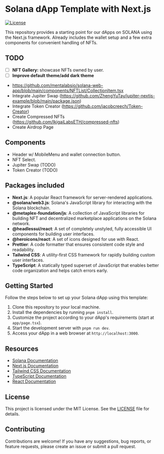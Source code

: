 # Solana dApp Template with Next.js

[![License](https://img.shields.io/badge/License-MIT-blue.svg)](https://opensource.org/licenses/MIT)

This repository provides a starting point for our dApps on SOLANA using the Next.js framework. Already includes the wallet setup and a few extra components for convenient handling of NFTs.

## TODO
- [ ] **NFT Gallery:** showcase NFTs owned by user.
- [ ] **Improve default theme/add dark theme**
- https://github.com/mentalabsio/solana-web-app/blob/main/components/NFTList/CollectionItem.tsx
- Integrate Jupiter Swap (https://github.com/ZhengYuTay/jupiter-nextjs-example/blob/main/package.json)
- Integrate Token Creator (https://github.com/jacobcreech/Token-Creator)
- Create Compressed NFTs (https://github.com/IkigaiLabsETH/compressed-nfts)
- Create Airdrop Page 

## Components

- Header w/ MobileMenu and wallet connection button.
- NFT Select.
- Jupiter Swap (TODO)
- Token Creator (TODO)

## Packages included

- **Next.js**: A popular React framework for server-rendered applications.
- **@solana/web3.js**: Solana's JavaScript library for interacting with the Solana blockchain.
- **@metaplex-foundation/js**: A collection of JavaScript libraries for building NFT and decentralized marketplace applications on the Solana network.
- **@headlessui/react**: A set of completely unstyled, fully accessible UI components for building user interfaces.
- **@heroicons/react**: A set of icons designed for use with React.
- **Prettier**: A code formatter that ensures consistent code style and readability.
- **Tailwind CSS**: A utility-first CSS framework for rapidly building custom user interfaces.
- **TypeScript**: A statically typed superset of JavaScript that enables better code organization and helps catch errors early.

## Getting Started

Follow the steps below to set up your Solana dApp using this template:

1. Clone this repository to your local machine.
2. Install the dependencies by running `pnpm install`.
3. Customize the project according to your dApp's requirements (start at `app/page.tsx`).
4. Start the development server with `pnpm run dev`.
5. Access your dApp in a web browser at `http://localhost:3000`.

## Resources

- [Solana Documentation](https://docs.solana.com/)
- [Next.js Documentation](https://nextjs.org/docs)
- [Tailwind CSS Documentation](https://tailwindcss.com/docs)
- [TypeScript Documentation](https://www.typescriptlang.org/docs)
- [React Documentation](https://reactjs.org/docs)

## License

This project is licensed under the MIT License. See the [LICENSE](LICENSE) file for details.

## Contributing

Contributions are welcome! If you have any suggestions, bug reports, or feature requests, please create an issue or submit a pull request.

